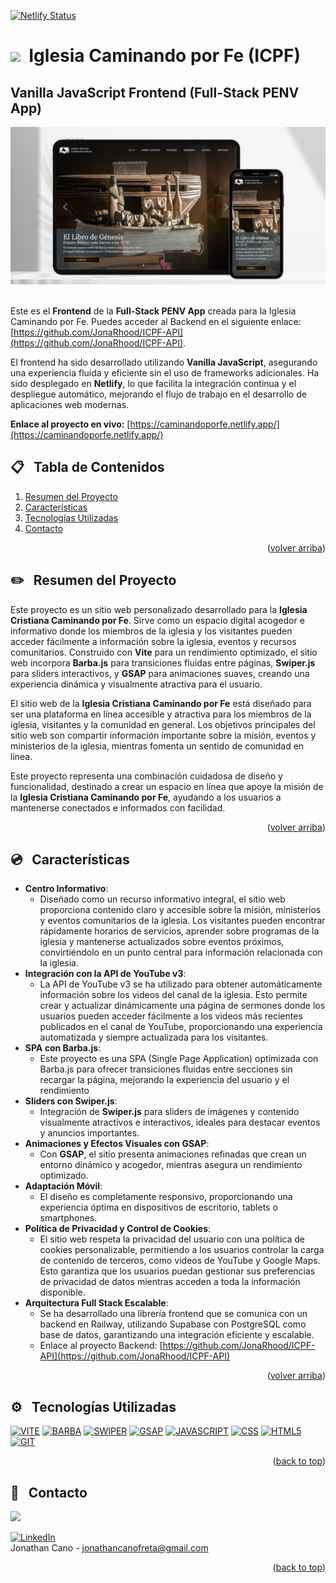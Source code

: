 <a id="readme-top"></a>

[![Netlify Status](https://api.netlify.com/api/v1/badges/87702591-a8f8-45d7-9447-8c3b43233c33/deploy-status)](https://app.netlify.com/sites/caminandoporfe/deploys)

# <img src="https://i.giphy.com/media/v1.Y2lkPTc5MGI3NjExZHlxZnUzc3NlZm95YzU3Z3psOG41eGY2dTFzd2NmZ3V4bTdlZzVpZCZlcD12MV9pbnRlcm5hbF9naWZfYnlfaWQmY3Q9cw/gdTD9BIMWfPEnWmV4e/giphy.gif" width="30">&nbsp; Iglesia Caminando por Fe (ICPF)
## Vanilla JavaScript Frontend (Full-Stack PENV App)

<div align="center">
    <img src="/src/public/img/icpf-readme.jpg" alt="Logo" width="800" >
</div>
<br />

Este es el **Frontend** de la **Full-Stack PENV App** creada para la Iglesia Caminando por Fe. Puedes acceder al Backend en el siguiente enlace: [https://github.com/JonaRhood/ICPF-API](https://github.com/JonaRhood/ICPF-API).

El frontend ha sido desarrollado utilizando **Vanilla JavaScript**, asegurando una experiencia fluida y eficiente sin el uso de frameworks adicionales. Ha sido desplegado en **Netlify**, lo que facilita la integración continua y el despliegue automático, mejorando el flujo de trabajo en el desarrollo de aplicaciones web modernas.

**Enlace al proyecto en vivo:** [https://caminandoporfe.netlify.app/](https://caminandoporfe.netlify.app/)

## 📋 &nbsp; Tabla de Contenidos

1. [Resumen del Proyecto](#project-overview)
2. [Características](#features)
4. [Tecnologías Utilizadas](#technologies-used)
5. [Contacto](#contact)

<p align="right">(<a href="#readme-top">volver arriba</a>)</p>

## ✏️ &nbsp; <a id="project-overview">Resumen del Proyecto</a>

Este proyecto es un sitio web personalizado desarrollado para la **Iglesia Cristiana Caminando por Fe**. Sirve como un espacio digital acogedor e informativo donde los miembros de la iglesia y los visitantes pueden acceder fácilmente a información sobre la iglesia, eventos y recursos comunitarios. Construido con **Vite** para un rendimiento optimizado, el sitio web incorpora **Barba.js** para transiciones fluidas entre páginas, **Swiper.js** para sliders interactivos, y **GSAP** para animaciones suaves, creando una experiencia dinámica y visualmente atractiva para el usuario.

El sitio web de la **Iglesia Cristiana Caminando por Fe** está diseñado para ser una plataforma en línea accesible y atractiva para los miembros de la iglesia, visitantes y la comunidad en general. Los objetivos principales del sitio web son compartir información importante sobre la misión, eventos y ministerios de la iglesia, mientras fomenta un sentido de comunidad en línea.

Este proyecto representa una combinación cuidadosa de diseño y funcionalidad, destinado a crear un espacio en línea que apoye la misión de la **Iglesia Cristiana Caminando por Fe**, ayudando a los usuarios a mantenerse conectados e informados con facilidad.

<p align="right">(<a href="#readme-top">volver arriba</a>)</p>

## 💿 &nbsp; <a id="features">Características</a>

- **Centro Informativo**:
    - Diseñado como un recurso informativo integral, el sitio web proporciona contenido claro y accesible sobre la misión, ministerios y eventos comunitarios de la iglesia. Los visitantes pueden encontrar rápidamente horarios de servicios, aprender sobre programas de la iglesia y mantenerse actualizados sobre eventos próximos, convirtiéndolo en un punto central para información relacionada con la iglesia.
- **Integración con la API de YouTube v3**:  
    - La API de YouTube v3 se ha utilizado para obtener automáticamente información sobre los videos del canal de la iglesia. Esto permite crear y actualizar dinámicamente una página de sermones donde los usuarios pueden acceder fácilmente a los videos más recientes publicados en el canal de YouTube, proporcionando una experiencia automatizada y siempre actualizada para los visitantes.
- **SPA con Barba.js**:
    - Este proyecto es una SPA (Single Page Application) optimizada con Barba.js para ofrecer transiciones fluidas entre secciones sin recargar la página, mejorando la experiencia del usuario y el rendimiento
- **Sliders con Swiper.js**:
    - Integración de **Swiper.js** para sliders de imágenes y contenido visualmente atractivos e interactivos, ideales para destacar eventos y anuncios importantes.
- **Animaciones y Efectos Visuales con GSAP**:
    - Con **GSAP**, el sitio presenta animaciones refinadas que crean un entorno dinámico y acogedor, mientras asegura un rendimiento optimizado.
- **Adaptación Móvil**:
    - El diseño es completamente responsivo, proporcionando una experiencia óptima en dispositivos de escritorio, tablets o smartphones.
- **Política de Privacidad y Control de Cookies**:
    - El sitio web respeta la privacidad del usuario con una política de cookies personalizable, permitiendo a los usuarios controlar la carga de contenido de terceros, como videos de YouTube y Google Maps. Esto garantiza que los usuarios puedan gestionar sus preferencias de privacidad de datos mientras acceden a toda la información disponible.
- **Arquitectura Full Stack Escalable**:
    - Se ha desarrollado una librería frontend que se comunica con un backend en Railway, utilizando Supabase con PostgreSQL como base de datos, garantizando una integración eficiente y escalable. 
    - Enlace al proyecto Backend: [https://github.com/JonaRhood/ICPF-API](https://github.com/JonaRhood/ICPF-API)



<p align="right">(<a href="#readme-top">volver arriba</a>)</p>

## ⚙️ &nbsp; <a id="technologies-used">Tecnologías Utilizadas</a>

[![VITE][Vite.js]][Vite-url]
[![BARBA][BARBA.js]][BARBA-url]
[![SWIPER][SWIPER.js]][SWIPER-url]
[![GSAP][GSAP.js]][GSAP-url]
[![JAVASCRIPT][JAVASCRIPT.js]][JAVASCRIPT-url]
[![CSS][CSS.js]][CSS-url]
[![HTML5][HTML5.js]][HTML5-url]
[![GIT][GIT.js]][GIT-url]

<p align="right">(<a href="#readme-top">back to top</a>)</p>

## 👤 &nbsp; <a id="contact">Contacto</a>

<a href="https://github.com/JonaRhood/reddit-client/graphs/contributors">
  <img src="https://contrib.rocks/image?repo=JonaRhood/reddit-client" />
</a>

[![LinkedIn][linkedin-shield]][linkedin-url] <br />
Jonathan Cano -  jonathancanofreta@gmail.com

<p align="right">(<a href="#readme-top">back to top</a>)</p>

[Vite.js]: https://img.shields.io/badge/VITE-20232A?style=for-the-badge&logo=vite&logoColor=yellow
[Vite-url]: https://vite.dev/
[Barba.js]: https://img.shields.io/badge/BARBA.JS-20232A?style=for-the-badge&logo=&logoColor=yellow
[Barba-url]: https://barba.js.org/
[Swiper.js]: https://img.shields.io/badge/SWIPER.JS-20232A?style=for-the-badge&logo=swiper&logoColor=blue
[Swiper-url]: https://swiperjs.com/
[GSAP.js]: https://img.shields.io/badge/GSAP-20232A?style=for-the-badge&logo=greensock&logoColor=lime
[GSAP-url]: https://gsap.com/
[Javascript.js]: https://img.shields.io/badge/Javascript-20232A?style=for-the-badge&logo=JavaScript&logoColor=Y
[Javascript-url]: https://developer.mozilla.org/es/docs/Web/JavaScript
[CSS.js]: https://img.shields.io/badge/CSS3-20232A?style=for-the-badge&logo=css3&logoColor=306af1
[CSS-url]: https://developer.mozilla.org/es/docs/Web/CSS
[HTML5.js]: https://img.shields.io/badge/HTML5-20232A?style=for-the-badge&logo=html5&logoColor=e8571f
[HTML5-url]: https://developer.mozilla.org/es/docs/Glossary/HTML5
[Git.js]: https://img.shields.io/badge/git-20232A?style=for-the-badge&logo=git&logoColor=e8571f
[Git-url]: https://git-scm.com/
[linkedin-shield]: https://img.shields.io/badge/-LinkedIn-blue.svg?style=for-the-badge&logo=linkedin&colorBlue
[linkedin-url]: https://www.linkedin.com/in/jonathancanocalduch
